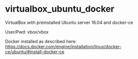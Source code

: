 # virtualbox_ubuntu_docker
VirtualBox with preinstalled Ubuntu server 16.04 and docker-ce

User/Pwd: vbox/vbox

Docker installed as described here: https://docs.docker.com/engine/installation/linux/docker-ce/ubuntu/#install-docker-ce
